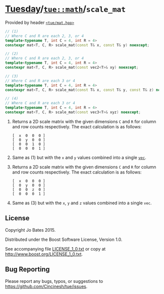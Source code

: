 [Tuesday](../../../README.md)/[`tue::math`](../../namespaces/tue/math.md)/`scale_mat`
=====================================================================================
Provided by header [`<tue/mat.hpp>`](../../headers/mat.md)

```c++
// (1)
// Where C and R are each 2, 3, or 4
template<typename T, int C = 4, int R = 4>
constexpr mat<T, C, R> scale_mat(const T& x, const T& y) noexcept;

// (2)
// Where C and R are each 2, 3, or 4
template<typename T, int C = 4, int R = 4>
constexpr mat<T, C, R> scale_mat(const vec2<T>& xy) noexcept;

// (3)
// Where C and R are each 3 or 4
template<typename T, int C = 4, int R = 4>
constexpr mat<T, C, R> scale_mat(const T& x, const T& y, const T& z) noexcept;

// (4)
// Where C and R are each 3 or 4
template<typename T, int C = 4, int R = 4>
constexpr mat<T, C, R> scale_mat(const vec3<T>& xyz) noexcept;
```

1. Returns a 2D scale matrix with the given dimensions `C` and `R` for column
   and row counts respectively. The exact calculation is as follows:
   ```
   [  x  0  0  0 ]
   [  0  y  0  0 ]
   [  0  0  1  0 ]
   [  0  0  0  1 ]
   ```

2. Same as (1) but with the `x` and `y` values combined into a single
   [`vec`](../../headers/vec.md).

3. Returns a 2D scale matrix with the given dimensions `C` and `R` for column
   and row counts respectively. The exact calculation is as follows:
   ```
   [  x  0  0  0 ]
   [  0  y  0  0 ]
   [  0  0  z  0 ]
   [  0  0  0  1 ]
   ```

4. Same as (3) but with the `x`, `y` and `z` values combined into a single
   `vec`.

License
-------
Copyright Jo Bates 2015.

Distributed under the Boost Software License, Version 1.0.

See accompanying file [LICENSE_1_0.txt](../../../LICENSE_1_0.txt) or copy at
http://www.boost.org/LICENSE_1_0.txt.

Bug Reporting
-------------
Please report any bugs, typos, or suggestions to
https://github.com/Cincinesh/tue/issues.
